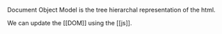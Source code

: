 Document Object Model is the tree hierarchal representation of the html.

We can update the [[DOM]] using the [[js]]. 